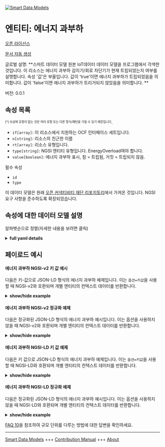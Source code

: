 <!-- 10-Header -->  
[![Smart Data Models](https://smartdatamodels.org/wp-content/uploads/2022/01/SmartDataModels_logo.png "Logo")](https://smartdatamodels.org)  
엔티티: 에너지 과부하  
============<!-- /10-Header -->  
<!-- 15-License -->  
[오픈 라이선스](https://github.com/smart-data-models//dataModel.OCF/blob/master/EnergyOverload/LICENSE.md)  
[문서 자동 생성](https://docs.google.com/presentation/d/e/2PACX-1vTs-Ng5dIAwkg91oTTUdt8ua7woBXhPnwavZ0FxgR8BsAI_Ek3C5q97Nd94HS8KhP-r_quD4H0fgyt3/pub?start=false&loop=false&delayms=3000#slide=id.gb715ace035_0_60)  
<!-- /15-License -->  
<!-- 20-Description -->  
글로벌 설명: **스마트 데이터 모델 원본 IoT데이터 데이터 모델을 프로그램에서 각색한 것입니다. 이 리소스는 에너지 과부하 감지기/회로 차단기가 현재 트립되었는지 여부를 설명합니다. 속성 '값'은 부울입니다. 값이 'true'이면 에너지 과부하가 트립되었음을 의미합니다. 값이 'false'이면 에너지 과부하가 트리거되지 않았음을 의미합니다. **  
버전: 0.0.1  
<!-- /20-Description -->  
<!-- 30-PropertiesList -->  

## 속성 목록  

<sup><sub>[*] 속성에 유형이 없는 것은 여러 유형 또는 다른 형식/패턴을 가질 수 있기 때문입니다</sub></sup>.  
- `if[array]`: 이 리소스에서 지원하는 OCF 인터페이스 세트입니다.  - `n[string]`: 리소스의 친근한 이름  - `rt[array]`: 리소스 유형입니다.  - `type[string]`: NGSI 엔티티 유형입니다. EnergyOverload여야 합니다.  - `value[boolean]`: 에너지 과부하 표시, 참 = 트립됨, 거짓 = 트립되지 않음.  <!-- /30-PropertiesList -->  
<!-- 35-RequiredProperties -->  
필수 속성  
- `id`  - `type`  <!-- /35-RequiredProperties -->  
<!-- 40-RequiredProperties -->  
이 데이터 모델은 원래 [오픈 커넥티비티 재단 리포지토리](https://github.com/openconnectivityfoundation/IoTDataModels)에서 가져온 것입니다. NGSI 요구 사항을 준수하도록 확장되었습니다.  
<!-- /40-RequiredProperties -->  
<!-- 50-DataModelHeader -->  
## 속성에 대한 데이터 모델 설명  
알파벳순으로 정렬(자세한 내용을 보려면 클릭)  
<!-- /50-DataModelHeader -->  
<!-- 60-ModelYaml -->  
<details><summary><strong>full yaml details</strong></summary>    
```yaml  
EnergyOverload:    
  description: 'Smart Data Models Program adaptation of the original IoTData data Models. This Resource describes whether an energy overload detector/circuit breaker is currently tripped. The Property ''value'' is a boolean. A value of ''true'' means that energy overload has been tripped. A value of ''false'' means that energy overload has not been tripped. '    
  properties:    
    if:    
      description: The OCF Interface set supported by this Resource.    
      items:    
        enum:    
          - oic.if.s    
          - oic.if.baseline    
        type: string    
      minItems: 2    
      readOnly: true    
      type: array    
      uniqueItems: true    
      x-ngsi:    
        type: Property    
    n:    
      description: Friendly name of the Resource    
      maxLength: 64    
      readOnly: true    
      type: string    
      x-ngsi:    
        type: Property    
    rt:    
      description: The Resource Type.    
      items:    
        enum:    
          - oic.r.energy.overload    
        maxLength: 64    
        type: string    
      minItems: 1    
      readOnly: true    
      type: array    
      uniqueItems: true    
      x-ngsi:    
        type: Property    
    type:    
      description: NGSI entity type. It has to be EnergyOverload    
      enum:    
        - EnergyOverload    
      type: string    
      x-ngsi:    
        type: Property    
    value:    
      description: 'The energy overload indication,true = tripped, false = not tripped.'    
      readOnly: true    
      type: boolean    
      x-ngsi:    
        type: Property    
  required:    
    - id    
    - type    
  type: object    
  x-derived-from: https://github.com/OpenInterConnect/IoTDataModels/blob/master/EnergyOverloadResURI.swagger.json    
  x-disclaimer: 'Redistribution and use in source and binary forms, with or without modification, are permitted  provided that the license conditions are met. Copyleft (c) 2022 Contributors to Smart Data Models Program'    
  x-license-url: https://github.com/smart-data-models/dataModel.OCF/blob/master/EnergyOverload/LICENSE.md    
  x-model-schema: https://smart-data-models.github.io/dataModel.IoTDataModels/EnergyOverload/schema.json    
  x-model-tags: OCF    
  x-version: 0.0.1    
```  
</details>    
<!-- /60-ModelYaml -->  
<!-- 70-MiddleNotes -->  
<!-- /70-MiddleNotes -->  
<!-- 80-Examples -->  
## 페이로드 예시  
#### 에너지 과부하 NGSI-v2 키 값 예시  
다음은 키-값으로 JSON-LD 형식의 에너지 과부하 예제입니다. 이는 `옵션=키값`을 사용할 때 NGSI-v2와 호환되며 개별 엔티티의 컨텍스트 데이터를 반환합니다.  
<details><summary><strong>show/hide example</strong></summary>    
```json  
{  
  "id": "urn:ngsi-ld:EnergyOverload:id:XYJB:57383405",  
  "dateCreated": "1974-03-17T20:21:35Z",  
  "dateModified": "2003-05-25T04:57:21Z",  
  "source": "Response alone this great visit site industry add. Painting according woman former several.",  
  "name": "Age standard mention Mrs. Explain art class chance drug who everything. Style stuff financial. Owner remember glass yes performance section.",  
  "alternateName": "Care network speech brother ahead. His religious college star.",  
  "description": "Church two record painting. Strong season end identify remember message. Nation side soon learn realize bad.",  
  "dataProvider": "Nice international week actually. Appear chance light attack discussion world land.",  
  "owner": [  
    "urn:ngsi-ld:EnergyOverload:items:VFZT:44182994",  
    "urn:ngsi-ld:EnergyOverload:items:UUEJ:58597087"  
  ],  
  "seeAlso": [  
    "urn:ngsi-ld:EnergyOverload:items:DZHC:27624371",  
    "urn:ngsi-ld:EnergyOverload:items:DTBB:94053851"  
  ],  
  "location": {  
    "type": "Point",  
    "coordinates": [  
      -62.3715995,  
      82.314226  
    ]  
  },  
  "address": {  
    "streetAddress": "Reduce this protect able. Add history dream rather condition partner. Authority laugh become color represent image.",  
    "addressLocality": "Might production exactly account. Imagine behind offer maybe push expect behavior vote. She grow heavy.",  
    "addressRegion": "Parent site lawyer woman stage. Somebody again early he nice. Mother however they live task together.",  
    "addressCountry": "Task computer card notice road feel. May research produce address. Five act serious environment protect itself lose.",  
    "postalCode": "Think material rock. Thank back center parent set outside both. He avoid on understand to thousand perhaps.",  
    "postOfficeBoxNumber": "Owner big result turn born. Threat chance by particular could man."  
  },  
  "areaServed": "That relationship plant know. Full natural wall coach."  
}  
```  
</details>  
#### 에너지 과부하 NGSI-v2 정규화 예제  
다음은 정규화된 JSON-LD 형식의 에너지 과부하 예시입니다. 이는 옵션을 사용하지 않을 때 NGSI-v2와 호환되며 개별 엔티티의 컨텍스트 데이터를 반환합니다.  
<details><summary><strong>show/hide example</strong></summary>    
```json  
{  
  "id": {  
    "type": "string",  
    "value": "urn:ngsi-ld:EnergyOverload:id:XYJB:57383405"  
  },  
  "dateCreated": {  
    "format": "date-time",  
    "type": "string",  
    "value": "1974-03-17T20:21:35Z"  
  },  
  "dateModified": {  
    "format": "date-time",  
    "type": "string",  
    "value": "2003-05-25T04:57:21Z"  
  },  
  "source": {  
    "type": "string",  
    "value": "Response alone this great visit site industry add. Painting according woman former several."  
  },  
  "name": {  
    "type": "string",  
    "value": "Age standard mention Mrs. Explain art class chance drug who everything. Style stuff financial. Owner remember glass yes performance section."  
  },  
  "alternateName": {  
    "type": "string",  
    "value": "Care network speech brother ahead. His religious college star."  
  },  
  "description": {  
    "type": "string",  
    "value": "Church two record painting. Strong season end identify remember message. Nation side soon learn realize bad."  
  },  
  "dataProvider": {  
    "type": "string",  
    "value": "Nice international week actually. Appear chance light attack discussion world land."  
  },  
  "owner": {  
    "type": "array",  
    "value": [  
      "urn:ngsi-ld:EnergyOverload:items:VFZT:44182994",  
      "urn:ngsi-ld:EnergyOverload:items:UUEJ:58597087"  
    ]  
  },  
  "seeAlso": {  
    "type": "array",  
    "value": [  
      "urn:ngsi-ld:EnergyOverload:items:DZHC:27624371",  
      "urn:ngsi-ld:EnergyOverload:items:DTBB:94053851"  
    ]  
  },  
  "location": {  
    "type": "object",  
    "value": {  
      "type": "Point",  
      "coordinates": [  
        -62.3715995,  
        82.314226  
      ]  
    }  
  },  
  "address": {  
    "type": "object",  
    "value": {  
      "streetAddress": "Reduce this protect able. Add history dream rather condition partner. Authority laugh become color represent image.",  
      "addressLocality": "Might production exactly account. Imagine behind offer maybe push expect behavior vote. She grow heavy.",  
      "addressRegion": "Parent site lawyer woman stage. Somebody again early he nice. Mother however they live task together.",  
      "addressCountry": "Task computer card notice road feel. May research produce address. Five act serious environment protect itself lose.",  
      "postalCode": "Think material rock. Thank back center parent set outside both. He avoid on understand to thousand perhaps.",  
      "postOfficeBoxNumber": "Owner big result turn born. Threat chance by particular could man."  
    }  
  },  
  "areaServed": {  
    "type": "string",  
    "value": "That relationship plant know. Full natural wall coach."  
  }  
}  
```  
</details>  
#### 에너지 과부하 NGSI-LD 키 값 예제  
다음은 키 값으로 JSON-LD 형식의 에너지 과부하 예제입니다. 이는 `옵션=키값`을 사용할 때 NGSI-LD와 호환되며 개별 엔티티의 컨텍스트 데이터를 반환합니다.  
<details><summary><strong>show/hide example</strong></summary>    
```json  
{  
    "id": "urn:ngsi-ld:EnergyOverload:id:XYJB:57383405",  
    "dateCreated": "1974-03-17T20:21:35Z",  
    "dateModified": "2003-05-25T04:57:21Z",  
    "source": "Response alone this great visit site industry add. Painting according woman former several.",  
    "name": "Age standard mention Mrs. Explain art class chance drug who everything. Style stuff financial. Owner remember glass yes performance section.",  
    "alternateName": "Care network speech brother ahead. His religious college star.",  
    "description": "Church two record painting. Strong season end identify remember message. Nation side soon learn realize bad.",  
    "dataProvider": "Nice international week actually. Appear chance light attack discussion world land.",  
    "owner": [  
        "urn:ngsi-ld:EnergyOverload:items:VFZT:44182994",  
        "urn:ngsi-ld:EnergyOverload:items:UUEJ:58597087"  
    ],  
    "seeAlso": [  
        "urn:ngsi-ld:EnergyOverload:items:DZHC:27624371",  
        "urn:ngsi-ld:EnergyOverload:items:DTBB:94053851"  
    ],  
    "location": {  
        "type": "Point",  
        "coordinates": [  
            -62.3715995,  
            82.314226  
        ]  
    },  
    "address": {  
        "streetAddress": "Reduce this protect able. Add history dream rather condition partner. Authority laugh become color represent image.",  
        "addressLocality": "Might production exactly account. Imagine behind offer maybe push expect behavior vote. She grow heavy.",  
        "addressRegion": "Parent site lawyer woman stage. Somebody again early he nice. Mother however they live task together.",  
        "addressCountry": "Task computer card notice road feel. May research produce address. Five act serious environment protect itself lose.",  
        "postalCode": "Think material rock. Thank back center parent set outside both. He avoid on understand to thousand perhaps.",  
        "postOfficeBoxNumber": "Owner big result turn born. Threat chance by particular could man."  
    },  
    "areaServed": "That relationship plant know. Full natural wall coach.",  
    "@context": [  
        "https://smartdatamodels.org/context.jsonld",  
        "https://raw.githubusercontent.com/smart-data-models/dataModel.OCF/master/context.jsonld"  
    ]  
}  
```  
</details>  
#### 에너지 과부하 NGSI-LD 정규화 예제  
다음은 정규화된 JSON-LD 형식의 에너지 과부하 예시입니다. 이는 옵션을 사용하지 않을 때 NGSI-LD와 호환되며 개별 엔티티의 컨텍스트 데이터를 반환합니다.  
<details><summary><strong>show/hide example</strong></summary>    
```json  
{  
    "id": "urn:ngsi-ld:EnergyOverload:id:PXSH:23096499",  
    "dateCreated": {  
        "type": "Property",  
        "value": {  
            "@type": "DateTime",  
            "@value": "1998-01-05T07:49:58Z"  
        }  
    },  
    "dateModified": {  
        "type": "Property",  
        "value": {  
            "@type": "DateTime",  
            "@value": "1989-05-27T02:44:22Z"  
        }  
    },  
    "source": {  
        "type": "Property",  
        "value": "Move building will two a. Including drop drop policy opportunity."  
    },  
    "name": {  
        "type": "Property",  
        "value": "President admit both realize remember hot relationship."  
    },  
    "alternateName": {  
        "type": "Property",  
        "value": "Keep imagine stand answer. Appear owner we. Live whom contain miss."  
    },  
    "description": {  
        "type": "Property",  
        "value": "Article stock treat. Anything set claim whom contain those."  
    },  
    "dataProvider": {  
        "type": "Property",  
        "value": "Hear property it effect top. First central bit particular American mean. Hundred light also church."  
    },  
    "owner": {  
        "type": "Property",  
        "value": [  
            "urn:ngsi-ld:EnergyOverload:items:KLTE:97669741",  
            "urn:ngsi-ld:EnergyOverload:items:LGOK:70219090"  
        ]  
    },  
    "seeAlso": {  
        "type": "Property",  
        "value": [  
            "urn:ngsi-ld:EnergyOverload:items:LKOG:56325483"  
        ]  
    },  
    "location": {  
        "type": "Property",  
        "value": {  
            "type": "Point",  
            "coordinates": [  
                -77.6364145,  
                46.870351  
            ]  
        }  
    },  
    "address": {  
        "type": "Property",  
        "value": {  
            "streetAddress": "Fund alone role determine conference realize against including. Reflect save scene subject state sense certainly successful. Improve develop medical people over. Least cover manager.",  
            "addressLocality": "Make son per Democrat information. Picture color run training billion read. Than big stay. Increase religious choose year drive born company.",  
            "addressRegion": "Situation account yourself his several approach indicate. Travel character easy policy record west seat.",  
            "addressCountry": "Finish just discuss agree event. Cup evidence point least happen measure. Television lose down instead painting others.",  
            "postalCode": "Seat protect doctor thank later. Full whatever at door commercial. Every agency spring answer.",  
            "postOfficeBoxNumber": "Short north family fish. Artist challenge those."  
        }  
    },  
    "areaServed": {  
        "type": "Property",  
        "value": "Just choice cell stage. Student own son economy book others lot. Foot science heart bank. Service beautiful fact shake arm over when art."  
    },  
    "@context": [  
        "https://smartdatamodels.org/context.jsonld",  
        "https://raw.githubusercontent.com/smart-data-models/dataModel.OCF/master/context.jsonld"  
    ]  
}  
```  
</details><!-- /80-Examples -->  
<!-- 90-FooterNotes -->  
<!-- /90-FooterNotes -->  
<!-- 95-Units -->  
[FAQ 10](https://smartdatamodels.org/index.php/faqs/)을 참조하여 규모 단위를 다루는 방법에 대한 답변을 확인하세요.  
<!-- /95-Units -->  
<!-- 97-LastFooter -->  
---  
[Smart Data Models](https://smartdatamodels.org) +++ [Contribution Manual](https://bit.ly/contribution_manual) +++ [About](https://bit.ly/Introduction_SDM)<!-- /97-LastFooter -->  
